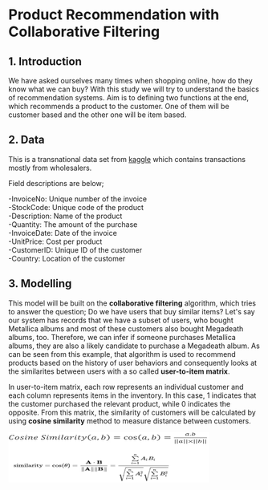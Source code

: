 # Product Recommendation with Collaborative Filtering

## 1. Introduction

We have asked ourselves many times when shopping online, how do they know what we can buy? With this study we will try to understand the basics of 
recommendation systems. Aim is to defining two functions at the end, which recommends a product to the customer. One of them will be customer based 
and the other one will be item based.

## 2. Data

This is a transnational data set from [kaggle](https://www.kaggle.com/carrie1/ecommerce-data) which contains transactions mostly from wholesalers.

Field descriptions are below;

-InvoiceNo: Unique number of the invoice<br/>
-StockCode: Unique code of the product<br/>
-Description: Name of the product<br/>
-Quantity: The amount of the purchase<br/>
-InvoiceDate: Date of the invoice<br/>
-UnitPrice: Cost per product<br/>
-CustomerID: Unique ID of the customer<br/>
-Country: Location of the customer<br/>

## 3. Modelling

This model will be built on the **collaborative filtering** algorithm, which tries to answer the question; Do we have users that buy similar items? Let's 
say our system has records that we have a subset of users, who bought Metallica albums and most of these customers also bought Megadeath albums, too. 
Therefore, we can infer if someone purchases Metallica albums, they are also a likely candidate to purchase a Megadeath album. As can be seen from this 
example, that algorithm is used to recommend products based on the history of user behaviors and consequently looks at the similarites between users with 
a so called **user-to-item matrix**.

In user-to-item matrix, each row represents an individual customer and each column represents items in the inventory. In this case, 1 indicates that the 
customer purchased the relevant product, while 0 indicates the opposite. From this matrix, the similarity of customers will be calculated by 
using **cosine similarity** method to measure distance between customers.

<img src="image/formula.png" width="400" height="100">

